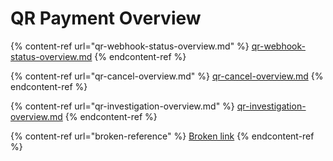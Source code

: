 # QR Payment Overview

{% content-ref url="qr-webhook-status-overview.md" %}
[qr-webhook-status-overview.md](qr-webhook-status-overview.md)
{% endcontent-ref %}

{% content-ref url="qr-cancel-overview.md" %}
[qr-cancel-overview.md](qr-cancel-overview.md)
{% endcontent-ref %}

{% content-ref url="qr-investigation-overview.md" %}
[qr-investigation-overview.md](qr-investigation-overview.md)
{% endcontent-ref %}

{% content-ref url="broken-reference" %}
[Broken link](broken-reference)
{% endcontent-ref %}
